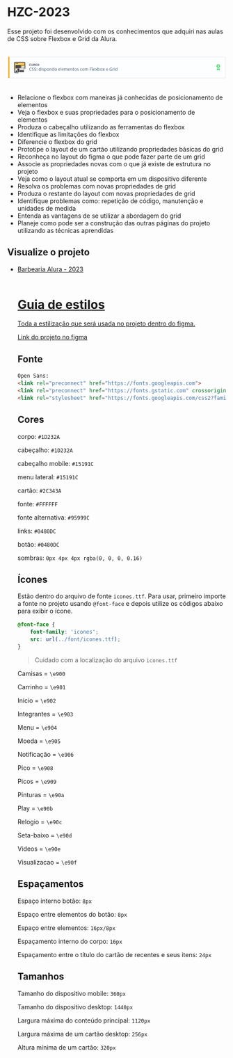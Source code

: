# HZC-2023
Esse projeto foi desenvolvido com os conhecimentos que adquiri nas aulas de CSS sobre Flexbox e Grid da Alura.
<br>
<br>
<div>
<img alt="imagem curso de CSS - flexbox e grid" src="https://github.com/Feuchard/HZC-2023/blob/main/assets/img/css-flexbox-grid.png">
<br>
<br>
  <ul>
      <li>Relacione o flexbox com maneiras já conhecidas de posicionamento de elementos</li>
      <li>Veja o flexbox e suas propriedades para o posicionamento de elementos</li>
      <li>Produza o cabeçalho utilizando as ferramentas do flexbox</li>
      <li>Identifique as limitações do flexbox</li>
      <li>Diferencie o flexbox do grid</li>
      <li>Prototipe o layout de um cartão utilizando propriedades básicas do grid</li>
      <li>Reconheça no layout do figma o que pode fazer parte de um grid</li>
      <li>Associe as propriedades novas com o que já existe de estrutura no projeto</li>
      <li>Veja como o layout atual se comporta em um dispositivo diferente</li>
      <li>Resolva os problemas com novas propriedades de grid</li>
      <li>Produza o restante do layout com novas propriedades de grid</li>
      <li>Identifique problemas como: repetição de código, manutenção e unidades de medida</li>
      <li>Entenda as vantagens de se utilizar a abordagem do grid</li>
      <li>Planeje como pode ser a construção das outras páginas do projeto utilizando as técnicas aprendidas</li>
    </ul>
</div>  
 
## Visualize o projeto
  
  <ul>
    <li><a href="https://feuchard.github.io/Barbearia-Alura/" target="_blank">Barbearia Alura - 2023</li
</ul>
<br>
        
##       
        
# Guia de estilos

Toda a estilização que será usada no projeto dentro do figma.

[Link do projeto no figma](https://www.figma.com/file/ibWktwVpnog76rMYOdVhks/Dispondo-elementos-com-flexbox-e-grid?node-id=54%3A2358)

## Fonte

```html
Open Sans:
<link rel="preconnect" href="https://fonts.googleapis.com">
<link rel="preconnect" href="https://fonts.gstatic.com" crossorigin>
<link rel="stylesheet" href="https://fonts.googleapis.com/css2?family=Open+Sans:wght@400;600;700&display=swap">
```

## Cores

corpo: `#1D232A`

cabeçalho: `#1D232A`

cabeçalho mobile: `#15191C`

menu lateral: `#15191C`

cartão: `#2C343A`

fonte: `#FFFFFF`

fonte alternativa: `#95999C`

links: `#0480DC`

botão: `#0480DC`

sombras: `0px 4px 4px rgba(0, 0, 0, 0.16)`

## Ícones

Estão dentro do arquivo de fonte `icones.ttf`. Para usar, primeiro importe a fonte no projeto usando `@font-face` e depois utilize os códigos abaixo para exibir o ícone.

```css
@font-face {
    font-family: 'icones';
    src: url(../font/icones.ttf);
}
```

> Cuidado com a localização do arquivo `icones.ttf`

Camisas = `\e900`

Carrinho = `\e901`

Inicio = `\e902`

Integrantes = `\e903`

Menu = `\e904`

Moeda = `\e905`

Notificação = `\e906`

Pico = `\e908`

Picos = `\e909`

Pinturas = `\e90a`

Play = `\e90b`

Relogio = `\e90c`

Seta-baixo = `\e90d`

Videos = `\e90e`

Visualizacao = `\e90f`

## Espaçamentos

Espaço interno botão: `8px`

Espaço entre elementos do botão: `8px`

Espaço entre elementos: `16px/8px`

Espaçamento interno do corpo: `16px`

Espaçamento entre o título do cartão de recentes e seus itens: `24px`

## Tamanhos

Tamanho do dispositivo mobile: `360px`

Tamanho do dispositivo desktop: `1440px`

Largura máxima do conteúdo principal: `1120px`

Largura máxima de um cartão desktop: `256px`

Altura mínima de um cartão: `320px`

